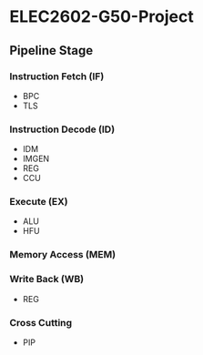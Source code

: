 # ELEC2602-G50-Project

## Pipeline Stage

### Instruction Fetch (IF)
* BPC
* TLS

### Instruction Decode (ID)
* IDM
* IMGEN
* REG
* CCU

### Execute (EX)
* ALU
* HFU

### Memory Access (MEM)

### Write Back (WB)
* REG

### Cross Cutting
* PIP
